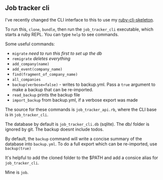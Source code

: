 ## Job tracker cli

I've recently changed the CLI interface to this to use my [ruby-cli-skeleton](http://github.com/maxpleaner/ruby-cli-skeleton).

To run this, `clone`, `bundle`, then run the `job_tracker_cli` executable, which starts
a ruby REPL. You can type `help` to see commands.

Some useful commands:
- `migrate` _need to run this first to set up the db_
- `remigrate` _deletes everything_
- `add_company(name)`
- `add_event(company_name)`
- `find(fragment_of_company_name)`
- `all_companies`
- `backup(verbose=false)` - writes to backup.yml.
   Pass a `true` argument to make a backup that can be re-imported.  
- `read_backup` prints the backup file
- `import_backup` from backup.yml, if a verbose export was made

The source for these commands is `job_tracker_api.rb`, where the CLI
base is in `job_tracker_cli`.

The database by default is `job_tracker_cli.db` (sqlite). The db/ folder is ignored by git.
The backup doesnt include todos.

By default, the `backup` command will write a concise summary of the database into
`backup.yml`. To do a full export which can be re-imported, use `backup(true)`

It's helpful to add the cloned folder to the $PATH and add a consice alias for `job_tracker_cli`.

Mine is `job`.
